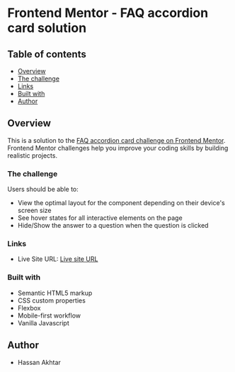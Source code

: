 # Frontend Mentor - FAQ accordion card solution



## Table of contents

- [Overview](#overview)
- [The challenge](#the-challenge)
- [Links](#links)
- [Built with](#built-with)
- [Author](#author)



## Overview

This is a solution to the [FAQ accordion card challenge on Frontend Mentor](https://www.frontendmentor.io/challenges/faq-accordion-card-XlyjD0Oam). Frontend Mentor challenges help you improve your coding skills by building realistic projects.

### The challenge

Users should be able to:

- View the optimal layout for the component depending on their device's screen size
- See hover states for all interactive elements on the page
- Hide/Show the answer to a question when the question is clicked


### Links

- Live Site URL: [Live site URL](https://hassanakhtar8.github.io/FAQ-Accordian-Card-Component/)


### Built with

- Semantic HTML5 markup
- CSS custom properties
- Flexbox
- Mobile-first workflow
- Vanilla Javascript


## Author

- Hassan Akhtar
